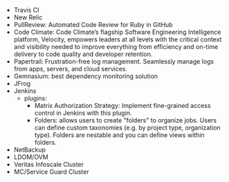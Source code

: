 - Travis CI
- New Relic
- PullReview: Automated Code Review for Ruby in GitHub
- Code Climate: Code Climate’s flagship Software Engineering Intelligence platform, Velocity, empowers leaders at all levels with the critical context and visibility needed to improve everything from efficiency and on-time delivery to code quality and developer retention.
- Papertrail: Frustration-free log management. Seamlessly manage logs from apps, servers, and cloud services.
- Gemnasium: best dependency monitoring solution
- JFrog
- Jenkins
	- plugins:
		- Matrix Authorization Strategy: Implement fine-grained access control in Jenkins with this plugin.
		- Folders: allows users to create "folders" to organize jobs. Users can define custom taxonomies (e.g. by project type, organization type). Folders are nestable and you can define views within folders.
- NetBackup
- LDOM/OVM
- Veritas Infoscale Cluster
- MC/Service Guard Cluster